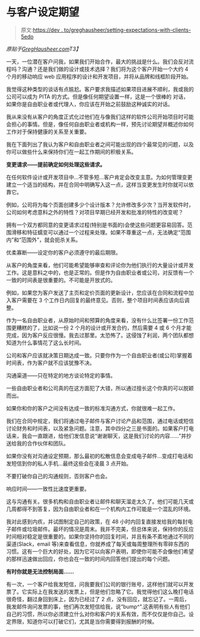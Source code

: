 # 与客户设定期望

> 原文:[https://dev . to/greghausheer/setting-expectations-with-clients-5edo](https://dev.to/greghausheer/setting-expectations-with-clients-5edo)

*原贴于[GregHausheer.com](https://www.greghausheer.com/articles/setting-expectations-with-clients)T3】*

一天，一位潜在客户问我，如果我们开始合作，最大的挑战是什么。我们会反对流程吗？沟通？还是我们做的设计或技术选择？我们将为这个客户开始一个大约 4 个月的移动响应 web 应用程序的设计和开发项目，并将从品牌和线框阶段开始。

我觉得这种类型的谈话有点尴尬。客户要求我描述如果项目进展不顺利，我或我的公司可以成为 PITA 的方式。但是像任何期望设置一样，这是一个很棒的 对话，如果你是自由职业者或代理人，你应该在开始之前鼓励这种诚实的对话。

我从来没有从客户的角度正式化过他们在与像我们这样的软件公司开始项目时可能会担心的事情。但是，像任何自由职业者或机构一样，预先讨论期望并概述你如何工作对于保持健康的关系至关重要。

我在下面列出了我认为客户和自由职业者之间可能出现的四个最常见的问题，以及你可以做些什么来保持你们在一起工作期间的积极关系。

**变更请求——提前确定如何处理这些请求。**

在任何软件设计或开发项目中…不管多短…客户肯定会改变主意。为如何管理变更建立一个适当的结构，并在合同中明确写入这一点，这样当变更发生时你就可以依靠它。

例如，公司将为每个页面创建多少个设计版本？允许修改多少次？当开发软件时，公司如何考虑意料之外的特性？对项目早期已经开发和批准的特性的改变呢？

拥有一个双方都同意的变更请求过程(特别是书面的)会使这些问题更容易回答。范围滑移和特征蠕变可以通过一个过程来处理。如果不尊重这一点，无法确定“范围内”和“范围外”，就会扼杀关系。

优柔寡断——设定你的客户必须遵守的最后期限。

从客户的角度来看，他们可能希望能够审查和评论你为他们执行的大量设计或开发工作。这是意料之中的，也是正常的。但是作为自由职业者或公司，对反馈有一个一致的时间表是很重要的。不可能是开放式的。

例如，如果您为客户发送了主页和定价页面的更新设计，您应该在合同和流程中加入客户需要在 3 个工作日内回复的最终意见。否则，整个项目时间表应该向后调整。

作为一名自由职业者，从原始时间和预算的角度来看，没有什么比签署一份工作范围更糟糕的了，比如说一份 2 个月的设计或开发合约，然后需要 4 或 6 个月才能完成，因为客户反应很慢。我去过那里。太恐怖了。这侵蚀了利润，两个团队都想知道为什么事情花了这么长时间。

公司和客户应该就决策日期达成一致。只要你作为一个自由职业者(或公司)掌握着时间表，作为客户就不应该犹豫不决。

沟通渠道——只在特定的地方谈论特定的事情。

一些自由职业者和公司真的在这方面犯了大错，所以通过擅长这个你真的可以脱颖而出。

如果你和你的客户之间没有达成一致的标准沟通方式，你就很难一起工作。

我们在合同中规定，我们将通过电子邮件与客户讨论产品和范围，通过电话或短信讨论财务和时间表，以及紧急问题。注意，其中四分之三是书面的。如果客户打电话来，我会一直跟进，给他们发信息说“谢谢聊天，这是我们讨论的内容……”并抄送给我的合作伙伴和团队。

如果你没有对沟通设定预期，那么最初的松散信息会变成电子邮件…变成打电话和发短信到你的私人手机…最终这些会在凌晨 3 点开始。

不要打破你自己的沟通规则，否则客户也会。

响应时间——一致性比速度更重要。

这与沟通有关。很多机构和自由职业者让邮件和聊天溜走太久了。他们可能几天或几周都得不到答复，因为自由职业者和在一个机构内工作可能是一个混乱的环境。

我对此感到内疚，并试图制定自己的政策，在 48 小时内回复直接发给我的每封电子邮件或垃圾邮件。最坏的情况是周末。我并不完美，但总体来说，保持你的反应时间相对稳定是很重要的。如果你坚持你的回复时间，并且有条不紊地通过不同的渠道(Slack，email 等)来查看信息，你就养成了每天或每周整理所有零碎东西的习惯。这有一个巨大的好处，因为它可以向客户表明，即使你可能不会像他们希望的那样迅速做出回应，你也会在一致的时间内回答他们提出的每个问题。

**有时你就是无法控制局面……**

有一次，一个客户给我发短信，问我要我们公司的银行账号，这样他们就可以开发票了。它实际上在我发送的发票上，但是他们忽略了它。我觉得他们这么晚打电话很奇怪，翻过身回到床上，因为已经过了 2 点，没有回应，就忘记了。一周后，我发邮件询问发票的事，他们再次发短信给我，说“bump^".这表明有些人有他们自己的习惯，所以你必须建立什么对你和客户的关系有效，而不仅仅是你自己。设定界限，知道你可以打破它们，尤其是当你需要得到报酬的时候。

* * *